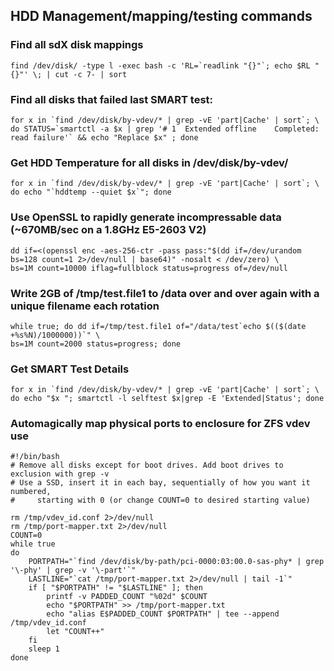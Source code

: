 ## HDD Management/mapping/testing commands

### Find all sdX disk mappings
    find /dev/disk/ -type l -exec bash -c 'RL=`readlink "{}"`; echo $RL "{}"' \; | cut -c 7- | sort

### Find all disks that failed last SMART test:
    for x in `find /dev/disk/by-vdev/* | grep -vE 'part|Cache' | sort`; \
    do STATUS=`smartctl -a $x | grep '# 1  Extended offline    Completed: read failure'` && echo "Replace $x" ; done

### Get HDD Temperature for all disks in /dev/disk/by-vdev/
    for x in `find /dev/disk/by-vdev/* | grep -vE 'part|Cache' | sort`; \
    do echo "`hddtemp --quiet $x`"; done

### Use OpenSSL to rapidly generate incompressable data (~670MB/sec on a 1.8GHz E5-2603 V2)
    dd if=<(openssl enc -aes-256-ctr -pass pass:"$(dd if=/dev/urandom bs=128 count=1 2>/dev/null | base64)" -nosalt < /dev/zero) \
    bs=1M count=10000 iflag=fullblock status=progress of=/dev/null

### Write 2GB of /tmp/test.file1 to /data over and over again with a unique filename each rotation
    while true; do dd if=/tmp/test.file1 of="/data/test`echo $(($(date +%s%N)/1000000))`" \
    bs=1M count=2000 status=progress; done

### Get SMART Test Details
    for x in `find /dev/disk/by-vdev/* | grep -vE 'part|Cache' | sort`; \
    do echo "$x "; smartctl -l selftest $x|grep -E 'Extended|Status'; done

### Automagically map physical ports to enclosure for ZFS vdev use
    #!/bin/bash
    # Remove all disks except for boot drives. Add boot drives to exclusion with grep -v
    # Use a SSD, insert it in each bay, sequentially of how you want it numbered, 
    #     starting with 0 (or change COUNT=0 to desired starting value)
    
    rm /tmp/vdev_id.conf 2>/dev/null
    rm /tmp/port-mapper.txt 2>/dev/null
    COUNT=0
    while true
    do
        PORTPATH="`find /dev/disk/by-path/pci-0000:03:00.0-sas-phy* | grep '\-phy' | grep -v '\-part'`"
        LASTLINE="`cat /tmp/port-mapper.txt 2>/dev/null | tail -1`"
        if [ "$PORTPATH" != "$LASTLINE" ]; then
            printf -v PADDED_COUNT "%02d" $COUNT
            echo "$PORTPATH" >> /tmp/port-mapper.txt
            echo "alias E$PADDED_COUNT $PORTPATH" | tee --append /tmp/vdev_id.conf
            let "COUNT++"
        fi
        sleep 1
    done
